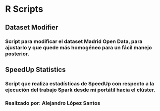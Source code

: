 # R Scripts

## Dataset Modifier
### Script para modificar el dataset Madrid Open Data, para ajustarlo y que quede más homogéneo para un fácil manejo posterior.

## SpeedUp Statistics
### Script que realiza estadísticas de SpeedUp con respecto a la ejecución del trabajo Spark desde mi portátil hacia el clúster.
			
### Realizado por: Alejandro López Santos
